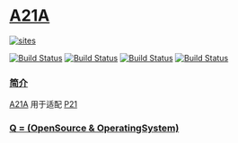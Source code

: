 ﻿# [A21A](https://github.com/OS-Q/A21A)

[![sites](http://182.61.61.133/link/resources/OSQ.png)](http://www.OS-Q.com)

[![Build Status](https://github.com/OS-Q/A21A/workflows/macos/badge.svg)](https://github.com/OS-Q/A21A/actions/workflows/macos.yml)
[![Build Status](https://github.com/OS-Q/A21A/workflows/ubuntu/badge.svg)](https://github.com/OS-Q/A21A/actions/workflows/ubuntu.yml)
[![Build Status](https://github.com/OS-Q/A21A/workflows/windows/badge.svg)](https://github.com/OS-Q/A21A/actions/workflows/windows.yml)
[![Build Status](https://github.com/OS-Q/A21A/workflows/PlatformIO/badge.svg)](https://github.com/OS-Q/A21A/actions/workflows/platformio.yml)

### [简介](https://github.com/OS-Q/A21A/wiki)

[A21A](https://github.com/OS-Q/A21A) 用于适配 [P21](https://github.com/OS-Q/P21)

### [Q = (OpenSource & OperatingSystem) ](http://www.OS-Q.com)
